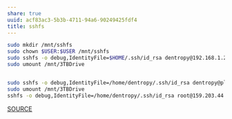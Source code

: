 ```yaml
---
share: true
uuid: acf83ac3-5b3b-4711-94a6-90249425fdf4
title: sshfs
---
```

``` bash
sudo mkdir /mnt/sshfs
sudo chown $USER:$USER /mnt/sshfs
sudo sshfs -o debug,IdentityFile=$HOME/.ssh/id_rsa dentropy@192.168.1.219:/home /mnt/sshfs
sudo umount /mnt/3TBDrive


sudo sshfs -o debug,IdentityFile=/home/dentropy/.ssh/id_rsa dentropy@pleroma.newatlantis.xyz:~ /mnt/pleroma
sudo umount /mnt/3TBDrive
sshfs -o debug,IdentityFile=/home/dentropy/.ssh/id_rsa root@159.203.44.193:/root /mnt/sshfs
```

[SOURCE](https://www.digitalocean.com/community/tutorials/how-to-use-sshfs-to-mount-remote-file-systems-over-ssh)